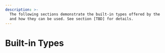 ```yaml
---
description: >-
  The following sections demonstrate the built-in types offered by the language
  and how they can be used. See section [TBD] for details.
---
```


# Built-in Types

